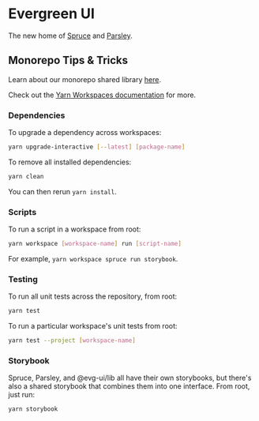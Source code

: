 # Evergreen UI

The new home of [Spruce](/apps/spruce) and [Parsley](/apps/parsley).

## Monorepo Tips & Tricks

Learn about our monorepo shared library [here](packages/lib/README.md).

Check out the
[Yarn Workspaces documentation](https://classic.yarnpkg.com/lang/en/docs/workspaces/)
for more.

### Dependencies

To upgrade a dependency across workspaces:

```bash
yarn upgrade-interactive [--latest] [package-name]
```

To remove all installed dependencies:

```bash
yarn clean
```

You can then rerun `yarn install`.

### Scripts

To run a script in a workspace from root:

```bash
yarn workspace [workspace-name] run [script-name]
```

For example, `yarn workspace spruce run storybook`.

### Testing

To run all unit tests across the repository, from root:

```bash
yarn test
```

To run a particular workspace's unit tests from root:

```bash
yarn test --project [workspace-name]
```

### Storybook

Spruce, Parsley, and @evg-ui/lib all have their own storybooks, but there's also
a shared storybook that combines them into one interface. From root, just run:

```bash
yarn storybook
```
